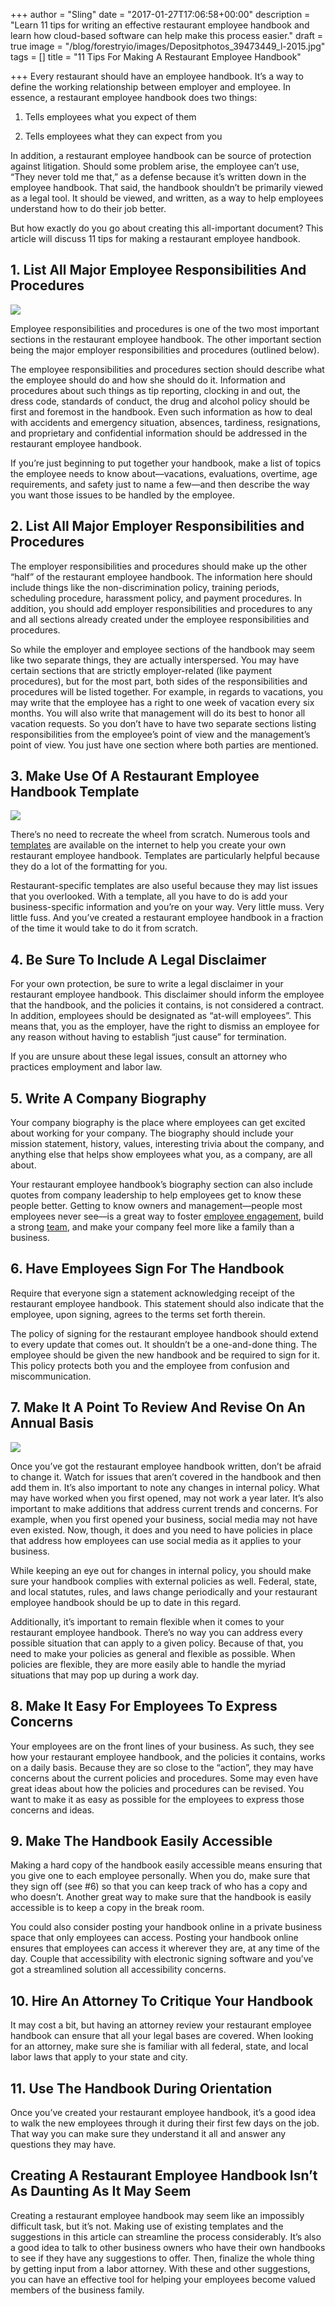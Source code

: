 +++
author = "Sling"
date = "2017-01-27T17:06:58+00:00"
description = "Learn 11 tips for writing an effective restaurant employee handbook and learn how cloud-based software can help make this process easier."
draft = true
image = "/blog/forestryio/images/Depositphotos_39473449_l-2015.jpg"
tags = []
title = "11 Tips For Making A Restaurant Employee Handbook"

+++
Every restaurant should have an employee handbook. It’s a way to define the working relationship between employer and employee. In essence, a restaurant employee handbook does two things:

1.  Tells employees what you expect of them  

2.  Tells employees what they can expect from you  

In addition, a restaurant employee handbook can be source of protection against litigation. Should some problem arise, the employee can’t use, “They never told me that,” as a defense because it’s written down in the employee handbook. That said, the handbook shouldn’t be primarily viewed as a legal tool. It should be viewed, and written, as a way to help employees understand how to do their job better.

But how exactly do you go about creating this all-important document? This article will discuss 11 tips for making a restaurant employee handbook.

## 1\. List All Major Employee Responsibilities And Procedures

![](/blog/forestryio/images/t6w59s84oze-tim-wright.jpg)

Employee responsibilities and procedures is one of the two most important sections in the restaurant employee handbook. The other important section being the major employer responsibilities and procedures (outlined below).

The employee responsibilities and procedures section should describe what the employee should do and how she should do it. Information and procedures about such things as tip reporting, clocking in and out, the dress code, standards of conduct, the drug and alcohol policy should be first and foremost in the handbook. Even such information as how to deal with accidents and emergency situation, absences, tardiness, resignations, and proprietary and confidential information should be addressed in the restaurant employee handbook.

If you’re just beginning to put together your handbook, make a list of topics the employee needs to know about—vacations, evaluations, overtime, age requirements, and safety just to name a few—and then describe the way you want those issues to be handled by the employee.

## 2\. List All Major Employer Responsibilities and Procedures

The employer responsibilities and procedures should make up the other “half” of the restaurant employee handbook. The information here should include things like the non-discrimination policy, training periods, scheduling procedure, harassment policy, and payment procedures. In addition, you should add employer responsibilities and procedures to any and all sections already created under the employee responsibilities and procedures.

So while the employer and employee sections of the handbook may seem like two separate things, they are actually interspersed. You may have certain sections that are strictly employer-related (like payment procedures), but for the most part, both sides of the responsibilities and procedures will be listed together. For example, in regards to vacations, you may write that the employee has a right to one week of vacation every six months. You will also write that management will do its best to honor all vacation requests. So you don’t have to have two separate sections listing responsibilities from the employee’s point of view and the management’s point of view. You just have one section where both parties are mentioned.

## 3\. Make Use Of A Restaurant Employee Handbook Template

![](/blog/forestryio/images/gp8blyataa0-thomas-lefebvre.jpg)

There’s no need to recreate the wheel from scratch. Numerous tools and [templates](http://www.restaurantowner.com/public/Restaurant-Employee-Handbook-Template.cfm) are available on the internet to help you create your own restaurant employee handbook. Templates are particularly helpful because they do a lot of the formatting for you.

Restaurant-specific templates are also useful because they may list issues that you overlooked. With a template, all you have to do is add your business-specific information and you’re on your way. Very little muss. Very little fuss. And you’ve created a restaurant employee handbook in a fraction of the time it would take to do it from scratch.

## 4\. Be Sure To Include A Legal Disclaimer

For your own protection, be sure to write a legal disclaimer in your restaurant employee handbook. This disclaimer should inform the employee that the handbook, and the policies it contains, is not considered a contract. In addition, employees should be designated as “at-will employees”. This means that, you as the employer, have the right to dismiss an employee for any reason without having to establish “just cause” for termination.

If you are unsure about these legal issues, consult an attorney who practices employment and labor law.

## 5\. Write A Company Biography

Your company biography is the place where employees can get excited about working for your company. The biography should include your mission statement, history, values, interesting trivia about the company, and anything else that helps show employees what you, as a company, are all about.

Your restaurant employee handbook’s biography section can also include quotes from company leadership to help employees get to know these people better. Getting to know owners and management—people most employees never see—is a great way to foster [employee engagement](https://getsling.com/blog/post/employee-engagement-ideas/), build a strong [team](https://getsling.com/blog/post/quick-team-building-activities/), and make your company feel more like a family than a business.

## 6\. Have Employees Sign For The Handbook

Require that everyone sign a statement acknowledging receipt of the restaurant employee handbook. This statement should also indicate that the employee, upon signing, agrees to the terms set forth therein.

The policy of signing for the restaurant employee handbook should extend to every update that comes out. It shouldn’t be a one-and-done thing. The employee should be given the new handbook and be required to sign for it. This policy protects both you and the employee from confusion and miscommunication.

## 7\. Make It A Point To Review And Revise On An Annual Basis

![](/blog/forestryio/images/c3v88boorom-bench-accounting.jpg)

Once you’ve got the restaurant employee handbook written, don’t be afraid to change it. Watch for issues that aren’t covered in the handbook and then add them in. It’s also important to note any changes in internal policy. What may have worked when you first opened, may not work a year later. It’s also important to make additions that address current trends and concerns. For example, when you first opened your business, social media may not have even existed. Now, though, it does and you need to have policies in place that address how employees can use social media as it applies to your business.

While keeping an eye out for changes in internal policy, you should make sure your handbook complies with external policies as well. Federal, state, and local statutes, rules, and laws change periodically and your restaurant employee handbook should be up to date in this regard.

Additionally, it’s important to remain flexible when it comes to your restaurant employee handbook. There’s no way you can address every possible situation that can apply to a given policy. Because of that, you need to make your policies as general and flexible as possible. When policies are flexible, they are more easily able to handle the myriad situations that may pop up during a work day.

## 8\. Make It Easy For Employees To Express Concerns

Your employees are on the front lines of your business. As such, they see how your restaurant employee handbook, and the policies it contains, works on a daily basis. Because they are so close to the “action”, they may have concerns about the current policies and procedures. Some may even have great ideas about how the policies and procedures can be revised. You want to make it as easy as possible for the employees to express those concerns and ideas.

## 9\. Make The Handbook Easily Accessible

Making a hard copy of the handbook easily accessible means ensuring that you give one to each employee personally. When you do, make sure that they sign off (see #6) so that you can keep track of who has a copy and who doesn’t. Another great way to make sure that the handbook is easily accessible is to keep a copy in the break room.

You could also consider posting your handbook online in a private business space that only employees can access. Posting your handbook online ensures that employees can access it wherever they are, at any time of the day. Couple that accessibility with electronic signing software and you’ve got a streamlined solution all accessibility concerns.

## 10\. Hire An Attorney To Critique Your Handbook

It may cost a bit, but having an attorney review your restaurant employee handbook can ensure that all your legal bases are covered. When looking for an attorney, make sure she is familiar with all federal, state, and local labor laws that apply to your state and city.

## 11\. Use The Handbook During Orientation

Once you’ve created your restaurant employee handbook, it’s a good idea to walk the new employees through it during their first few days on the job. That way you can make sure they understand it all and answer any questions they may have.

## Creating A Restaurant Employee Handbook Isn’t As Daunting As It May Seem

Creating a restaurant employee handbook may seem like an impossibly difficult task, but it’s not. Making use of existing templates and the suggestions in this article can streamline the process considerably. It’s also a good idea to talk to other business owners who have their own handbooks to see if they have any suggestions to offer. Then, finalize the whole thing by getting input from a labor attorney. With these and other suggestions, you can have an effective tool for helping your employees become valued members of the business family.